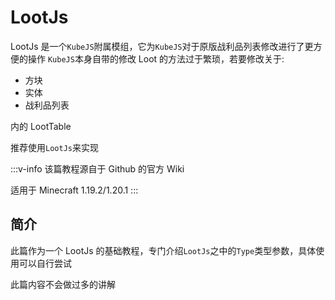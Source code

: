 # LootJs

LootJs 是一个`KubeJS`附属模组，它为`KubeJS`对于原版战利品列表修改进行了更方便的操作
`KubeJS`本身自带的修改 Loot 的方法过于繁琐，若要修改关于:

-   方块
-   实体
-   战利品列表

内的 LootTable

推荐使用`LootJs`来实现

:::v-info
该篇教程源自于 Github 的官方 Wiki

适用于 Minecraft 1.19.2/1.20.1
:::

## 简介

此篇作为一个 LootJs 的基础教程，专门介绍`LootJs`之中的`Type`类型参数，具体使用可以自行尝试

此篇内容不会做过多的讲解
